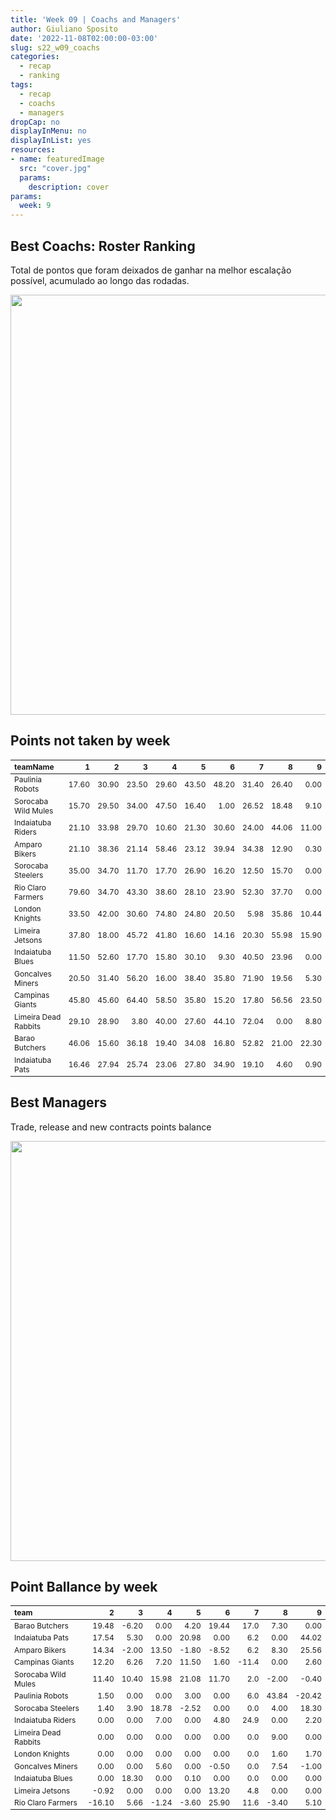 ```yaml
---
title: 'Week 09 | Coachs and Managers'
author: Giuliano Sposito
date: '2022-11-08T02:00:00-03:00'
slug: s22_w09_coachs
categories:
  - recap
  - ranking
tags:
  - recap
  - coachs
  - managers
dropCap: no
displayInMenu: no
displayInList: yes
resources:
- name: featuredImage
  src: "cover.jpg"
  params:
    description: cover
params:
  week: 9
---
```

<script src="{{< blogdown/postref >}}index_files/kePrint/kePrint.js"></script>
<link href="{{< blogdown/postref >}}index_files/lightable/lightable.css" rel="stylesheet" />
<script src="{{< blogdown/postref >}}index_files/kePrint/kePrint.js"></script>
<link href="{{< blogdown/postref >}}index_files/lightable/lightable.css" rel="stylesheet" />

<!--more-->



## Best Coachs: Roster Ranking

Total de pontos que foram deixados de ganhar na melhor escalação possível, acumulado ao longo das rodadas.

<img src="{{< blogdown/postref >}}index_files/figure-html/bestCoachChart-1.png" width="672" />

## Points not taken by week

<table class="table" style="font-size: 12px; margin-left: auto; margin-right: auto;">
 <thead>
  <tr>
   <th style="text-align:left;"> teamName </th>
   <th style="text-align:right;"> 1 </th>
   <th style="text-align:right;"> 2 </th>
   <th style="text-align:right;"> 3 </th>
   <th style="text-align:right;"> 4 </th>
   <th style="text-align:right;"> 5 </th>
   <th style="text-align:right;"> 6 </th>
   <th style="text-align:right;"> 7 </th>
   <th style="text-align:right;"> 8 </th>
   <th style="text-align:right;"> 9 </th>
  </tr>
 </thead>
<tbody>
  <tr>
   <td style="text-align:left;"> Paulinia Robots </td>
   <td style="text-align:right;"> 17.60 </td>
   <td style="text-align:right;"> 30.90 </td>
   <td style="text-align:right;"> 23.50 </td>
   <td style="text-align:right;"> 29.60 </td>
   <td style="text-align:right;"> 43.50 </td>
   <td style="text-align:right;"> 48.20 </td>
   <td style="text-align:right;"> 31.40 </td>
   <td style="text-align:right;"> 26.40 </td>
   <td style="text-align:right;"> 0.00 </td>
  </tr>
  <tr>
   <td style="text-align:left;"> Sorocaba Wild Mules </td>
   <td style="text-align:right;"> 15.70 </td>
   <td style="text-align:right;"> 29.50 </td>
   <td style="text-align:right;"> 34.00 </td>
   <td style="text-align:right;"> 47.50 </td>
   <td style="text-align:right;"> 16.40 </td>
   <td style="text-align:right;"> 1.00 </td>
   <td style="text-align:right;"> 26.52 </td>
   <td style="text-align:right;"> 18.48 </td>
   <td style="text-align:right;"> 9.10 </td>
  </tr>
  <tr>
   <td style="text-align:left;"> Indaiatuba Riders </td>
   <td style="text-align:right;"> 21.10 </td>
   <td style="text-align:right;"> 33.98 </td>
   <td style="text-align:right;"> 29.70 </td>
   <td style="text-align:right;"> 10.60 </td>
   <td style="text-align:right;"> 21.30 </td>
   <td style="text-align:right;"> 30.60 </td>
   <td style="text-align:right;"> 24.00 </td>
   <td style="text-align:right;"> 44.06 </td>
   <td style="text-align:right;"> 11.00 </td>
  </tr>
  <tr>
   <td style="text-align:left;"> Amparo Bikers </td>
   <td style="text-align:right;"> 21.10 </td>
   <td style="text-align:right;"> 38.36 </td>
   <td style="text-align:right;"> 21.14 </td>
   <td style="text-align:right;"> 58.46 </td>
   <td style="text-align:right;"> 23.12 </td>
   <td style="text-align:right;"> 39.94 </td>
   <td style="text-align:right;"> 34.38 </td>
   <td style="text-align:right;"> 12.90 </td>
   <td style="text-align:right;"> 0.30 </td>
  </tr>
  <tr>
   <td style="text-align:left;"> Sorocaba Steelers </td>
   <td style="text-align:right;"> 35.00 </td>
   <td style="text-align:right;"> 34.70 </td>
   <td style="text-align:right;"> 11.70 </td>
   <td style="text-align:right;"> 17.70 </td>
   <td style="text-align:right;"> 26.90 </td>
   <td style="text-align:right;"> 16.20 </td>
   <td style="text-align:right;"> 12.50 </td>
   <td style="text-align:right;"> 15.70 </td>
   <td style="text-align:right;"> 0.00 </td>
  </tr>
  <tr>
   <td style="text-align:left;"> Rio Claro Farmers </td>
   <td style="text-align:right;"> 79.60 </td>
   <td style="text-align:right;"> 34.70 </td>
   <td style="text-align:right;"> 43.30 </td>
   <td style="text-align:right;"> 38.60 </td>
   <td style="text-align:right;"> 28.10 </td>
   <td style="text-align:right;"> 23.90 </td>
   <td style="text-align:right;"> 52.30 </td>
   <td style="text-align:right;"> 37.70 </td>
   <td style="text-align:right;"> 0.00 </td>
  </tr>
  <tr>
   <td style="text-align:left;"> London Knights </td>
   <td style="text-align:right;"> 33.50 </td>
   <td style="text-align:right;"> 42.00 </td>
   <td style="text-align:right;"> 30.60 </td>
   <td style="text-align:right;"> 74.80 </td>
   <td style="text-align:right;"> 24.80 </td>
   <td style="text-align:right;"> 20.50 </td>
   <td style="text-align:right;"> 5.98 </td>
   <td style="text-align:right;"> 35.86 </td>
   <td style="text-align:right;"> 10.44 </td>
  </tr>
  <tr>
   <td style="text-align:left;"> Limeira Jetsons </td>
   <td style="text-align:right;"> 37.80 </td>
   <td style="text-align:right;"> 18.00 </td>
   <td style="text-align:right;"> 45.72 </td>
   <td style="text-align:right;"> 41.80 </td>
   <td style="text-align:right;"> 16.60 </td>
   <td style="text-align:right;"> 14.16 </td>
   <td style="text-align:right;"> 20.30 </td>
   <td style="text-align:right;"> 55.98 </td>
   <td style="text-align:right;"> 15.90 </td>
  </tr>
  <tr>
   <td style="text-align:left;"> Indaiatuba Blues </td>
   <td style="text-align:right;"> 11.50 </td>
   <td style="text-align:right;"> 52.60 </td>
   <td style="text-align:right;"> 17.70 </td>
   <td style="text-align:right;"> 15.80 </td>
   <td style="text-align:right;"> 30.10 </td>
   <td style="text-align:right;"> 9.30 </td>
   <td style="text-align:right;"> 40.50 </td>
   <td style="text-align:right;"> 23.96 </td>
   <td style="text-align:right;"> 0.00 </td>
  </tr>
  <tr>
   <td style="text-align:left;"> Goncalves Miners </td>
   <td style="text-align:right;"> 20.50 </td>
   <td style="text-align:right;"> 31.40 </td>
   <td style="text-align:right;"> 56.20 </td>
   <td style="text-align:right;"> 16.00 </td>
   <td style="text-align:right;"> 38.40 </td>
   <td style="text-align:right;"> 35.80 </td>
   <td style="text-align:right;"> 71.90 </td>
   <td style="text-align:right;"> 19.56 </td>
   <td style="text-align:right;"> 5.30 </td>
  </tr>
  <tr>
   <td style="text-align:left;"> Campinas Giants </td>
   <td style="text-align:right;"> 45.80 </td>
   <td style="text-align:right;"> 45.60 </td>
   <td style="text-align:right;"> 64.40 </td>
   <td style="text-align:right;"> 58.50 </td>
   <td style="text-align:right;"> 35.80 </td>
   <td style="text-align:right;"> 15.20 </td>
   <td style="text-align:right;"> 17.80 </td>
   <td style="text-align:right;"> 56.56 </td>
   <td style="text-align:right;"> 23.50 </td>
  </tr>
  <tr>
   <td style="text-align:left;"> Limeira Dead Rabbits </td>
   <td style="text-align:right;"> 29.10 </td>
   <td style="text-align:right;"> 28.90 </td>
   <td style="text-align:right;"> 3.80 </td>
   <td style="text-align:right;"> 40.00 </td>
   <td style="text-align:right;"> 27.60 </td>
   <td style="text-align:right;"> 44.10 </td>
   <td style="text-align:right;"> 72.04 </td>
   <td style="text-align:right;"> 0.00 </td>
   <td style="text-align:right;"> 8.80 </td>
  </tr>
  <tr>
   <td style="text-align:left;"> Barao Butchers </td>
   <td style="text-align:right;"> 46.06 </td>
   <td style="text-align:right;"> 15.60 </td>
   <td style="text-align:right;"> 36.18 </td>
   <td style="text-align:right;"> 19.40 </td>
   <td style="text-align:right;"> 34.08 </td>
   <td style="text-align:right;"> 16.80 </td>
   <td style="text-align:right;"> 52.82 </td>
   <td style="text-align:right;"> 21.00 </td>
   <td style="text-align:right;"> 22.30 </td>
  </tr>
  <tr>
   <td style="text-align:left;"> Indaiatuba Pats </td>
   <td style="text-align:right;"> 16.46 </td>
   <td style="text-align:right;"> 27.94 </td>
   <td style="text-align:right;"> 25.74 </td>
   <td style="text-align:right;"> 23.06 </td>
   <td style="text-align:right;"> 27.80 </td>
   <td style="text-align:right;"> 34.90 </td>
   <td style="text-align:right;"> 19.10 </td>
   <td style="text-align:right;"> 4.60 </td>
   <td style="text-align:right;"> 0.90 </td>
  </tr>
</tbody>
</table>

## Best Managers

Trade, release and new contracts points balance

<img src="{{< blogdown/postref >}}index_files/figure-html/bestManagerChart-1.png" width="672" />


## Point Ballance by week

<table class="table" style="font-size: 12px; margin-left: auto; margin-right: auto;">
 <thead>
  <tr>
   <th style="text-align:left;"> team </th>
   <th style="text-align:right;"> 2 </th>
   <th style="text-align:right;"> 3 </th>
   <th style="text-align:right;"> 4 </th>
   <th style="text-align:right;"> 5 </th>
   <th style="text-align:right;"> 6 </th>
   <th style="text-align:right;"> 7 </th>
   <th style="text-align:right;"> 8 </th>
   <th style="text-align:right;"> 9 </th>
  </tr>
 </thead>
<tbody>
  <tr>
   <td style="text-align:left;"> Barao Butchers </td>
   <td style="text-align:right;"> 19.48 </td>
   <td style="text-align:right;"> -6.20 </td>
   <td style="text-align:right;"> 0.00 </td>
   <td style="text-align:right;"> 4.20 </td>
   <td style="text-align:right;"> 19.44 </td>
   <td style="text-align:right;"> 17.0 </td>
   <td style="text-align:right;"> 7.30 </td>
   <td style="text-align:right;"> 0.00 </td>
  </tr>
  <tr>
   <td style="text-align:left;"> Indaiatuba Pats </td>
   <td style="text-align:right;"> 17.54 </td>
   <td style="text-align:right;"> 5.30 </td>
   <td style="text-align:right;"> 0.00 </td>
   <td style="text-align:right;"> 20.98 </td>
   <td style="text-align:right;"> 0.00 </td>
   <td style="text-align:right;"> 6.2 </td>
   <td style="text-align:right;"> 0.00 </td>
   <td style="text-align:right;"> 44.02 </td>
  </tr>
  <tr>
   <td style="text-align:left;"> Amparo Bikers </td>
   <td style="text-align:right;"> 14.34 </td>
   <td style="text-align:right;"> -2.00 </td>
   <td style="text-align:right;"> 13.50 </td>
   <td style="text-align:right;"> -1.80 </td>
   <td style="text-align:right;"> -8.52 </td>
   <td style="text-align:right;"> 6.2 </td>
   <td style="text-align:right;"> 8.30 </td>
   <td style="text-align:right;"> 25.56 </td>
  </tr>
  <tr>
   <td style="text-align:left;"> Campinas Giants </td>
   <td style="text-align:right;"> 12.20 </td>
   <td style="text-align:right;"> 6.26 </td>
   <td style="text-align:right;"> 7.20 </td>
   <td style="text-align:right;"> 11.50 </td>
   <td style="text-align:right;"> 1.60 </td>
   <td style="text-align:right;"> -11.4 </td>
   <td style="text-align:right;"> 0.00 </td>
   <td style="text-align:right;"> 2.60 </td>
  </tr>
  <tr>
   <td style="text-align:left;"> Sorocaba Wild Mules </td>
   <td style="text-align:right;"> 11.40 </td>
   <td style="text-align:right;"> 10.40 </td>
   <td style="text-align:right;"> 15.98 </td>
   <td style="text-align:right;"> 21.08 </td>
   <td style="text-align:right;"> 11.70 </td>
   <td style="text-align:right;"> 2.0 </td>
   <td style="text-align:right;"> -2.00 </td>
   <td style="text-align:right;"> -0.40 </td>
  </tr>
  <tr>
   <td style="text-align:left;"> Paulinia Robots </td>
   <td style="text-align:right;"> 1.50 </td>
   <td style="text-align:right;"> 0.00 </td>
   <td style="text-align:right;"> 0.00 </td>
   <td style="text-align:right;"> 3.00 </td>
   <td style="text-align:right;"> 0.00 </td>
   <td style="text-align:right;"> 6.0 </td>
   <td style="text-align:right;"> 43.84 </td>
   <td style="text-align:right;"> -20.42 </td>
  </tr>
  <tr>
   <td style="text-align:left;"> Sorocaba Steelers </td>
   <td style="text-align:right;"> 1.40 </td>
   <td style="text-align:right;"> 3.90 </td>
   <td style="text-align:right;"> 18.78 </td>
   <td style="text-align:right;"> -2.52 </td>
   <td style="text-align:right;"> 0.00 </td>
   <td style="text-align:right;"> 0.0 </td>
   <td style="text-align:right;"> 4.00 </td>
   <td style="text-align:right;"> 18.30 </td>
  </tr>
  <tr>
   <td style="text-align:left;"> Indaiatuba Riders </td>
   <td style="text-align:right;"> 0.00 </td>
   <td style="text-align:right;"> 0.00 </td>
   <td style="text-align:right;"> 7.00 </td>
   <td style="text-align:right;"> 0.00 </td>
   <td style="text-align:right;"> 4.80 </td>
   <td style="text-align:right;"> 24.9 </td>
   <td style="text-align:right;"> 0.00 </td>
   <td style="text-align:right;"> 2.20 </td>
  </tr>
  <tr>
   <td style="text-align:left;"> Limeira Dead Rabbits </td>
   <td style="text-align:right;"> 0.00 </td>
   <td style="text-align:right;"> 0.00 </td>
   <td style="text-align:right;"> 0.00 </td>
   <td style="text-align:right;"> 0.00 </td>
   <td style="text-align:right;"> 0.00 </td>
   <td style="text-align:right;"> 0.0 </td>
   <td style="text-align:right;"> 9.00 </td>
   <td style="text-align:right;"> 0.00 </td>
  </tr>
  <tr>
   <td style="text-align:left;"> London Knights </td>
   <td style="text-align:right;"> 0.00 </td>
   <td style="text-align:right;"> 0.00 </td>
   <td style="text-align:right;"> 0.00 </td>
   <td style="text-align:right;"> 0.00 </td>
   <td style="text-align:right;"> 0.00 </td>
   <td style="text-align:right;"> 0.0 </td>
   <td style="text-align:right;"> 1.60 </td>
   <td style="text-align:right;"> 1.70 </td>
  </tr>
  <tr>
   <td style="text-align:left;"> Goncalves Miners </td>
   <td style="text-align:right;"> 0.00 </td>
   <td style="text-align:right;"> 0.00 </td>
   <td style="text-align:right;"> 5.60 </td>
   <td style="text-align:right;"> 0.00 </td>
   <td style="text-align:right;"> -0.50 </td>
   <td style="text-align:right;"> 0.0 </td>
   <td style="text-align:right;"> 7.54 </td>
   <td style="text-align:right;"> -1.00 </td>
  </tr>
  <tr>
   <td style="text-align:left;"> Indaiatuba Blues </td>
   <td style="text-align:right;"> 0.00 </td>
   <td style="text-align:right;"> 18.30 </td>
   <td style="text-align:right;"> 0.00 </td>
   <td style="text-align:right;"> 0.10 </td>
   <td style="text-align:right;"> 0.00 </td>
   <td style="text-align:right;"> 0.0 </td>
   <td style="text-align:right;"> 0.00 </td>
   <td style="text-align:right;"> 0.00 </td>
  </tr>
  <tr>
   <td style="text-align:left;"> Limeira Jetsons </td>
   <td style="text-align:right;"> -0.92 </td>
   <td style="text-align:right;"> 0.00 </td>
   <td style="text-align:right;"> 0.00 </td>
   <td style="text-align:right;"> 0.00 </td>
   <td style="text-align:right;"> 13.20 </td>
   <td style="text-align:right;"> 4.8 </td>
   <td style="text-align:right;"> 0.00 </td>
   <td style="text-align:right;"> 0.00 </td>
  </tr>
  <tr>
   <td style="text-align:left;"> Rio Claro Farmers </td>
   <td style="text-align:right;"> -16.10 </td>
   <td style="text-align:right;"> 5.66 </td>
   <td style="text-align:right;"> -1.24 </td>
   <td style="text-align:right;"> -3.60 </td>
   <td style="text-align:right;"> 25.90 </td>
   <td style="text-align:right;"> 11.6 </td>
   <td style="text-align:right;"> -3.40 </td>
   <td style="text-align:right;"> 5.10 </td>
  </tr>
</tbody>
</table>
